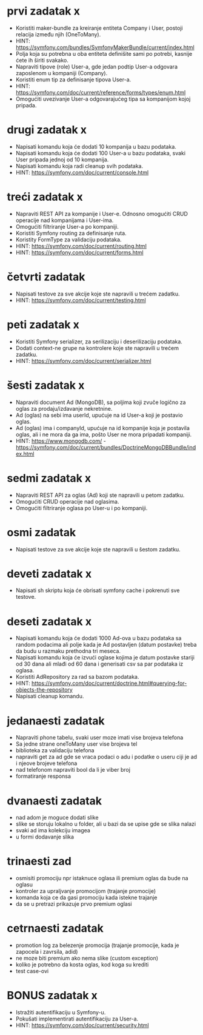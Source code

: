 # prvi zadatak x
- Koristiti maker-bundle za kreiranje entiteta Company i User, postoji relacija između njih (OneToMany). 
- HINT: https://symfony.com/bundles/SymfonyMakerBundle/current/index.html
- Polja koja su potrebna u oba entiteta definišite sami po potrebi, kasnije ćete ih širiti svakako.
- Napraviti tipove (role) User-a, gde jedan podtip User-a odgovara zaposlenom u kompaniji (Company).
- Koristiti enum tip za definisanje tipova User-a.
- HINT: https://symfony.com/doc/current/reference/forms/types/enum.html
- Omogućiti uvezivanje User-a odgovarajućeg tipa sa kompanijom kojoj pripada.

# drugi zadatak x
- Napisati komandu koja će dodati 10 kompanija u bazu podataka.
- Napisati komandu koja će dodati 100 User-a u bazu podataka, svaki User pripada jednoj od 10 kompanija.
- Napisati komandu koja radi cleanup svih podataka.
- HINT: https://symfony.com/doc/current/console.html

# treći zadatak x
- Napraviti REST API za kompanije i User-e. Odnosno omogućiti CRUD operacije nad kompanijama i User-ima.
- Omogućiti filtriranje User-a po kompaniji.
- Koristiti Symfony routing za definisanje ruta.
- Koristity FormType za validaciju podataka.
- HINT: https://symfony.com/doc/current/routing.html
- HINT: https://symfony.com/doc/current/forms.html

# četvrti zadatak
- Napisati testove za sve akcije koje ste napravili u trećem zadatku.
- HINT: https://symfony.com/doc/current/testing.html

# peti zadatak x
- Koristiti Symfony serializer, za serilizaciju i deserilizaciju podataka.
- Dodati context-ne grupe na kontrolere koje ste napravili u trećem zadatku.
- HINT: https://symfony.com/doc/current/serializer.html

# šesti zadatak x
- Napraviti document Ad (MongoDB), sa poljima koji zvuče logično za oglas za prodaju/izdavanje nekretnine.
- Ad (oglas) na sebi ima userId, upućuje na id User-a koji je postavio oglas.
- Ad (oglas) ima i companyId, upućuje na id kompanije koja je postavila oglas, ali i ne mora da ga ima, pošto User ne mora pripadati kompaniji.
- HINT: https://www.mongodb.com/ - https://symfony.com/doc/current/bundles/DoctrineMongoDBBundle/index.html

# sedmi zadatak x
- Napraviti REST API za oglas (Ad) koji ste napravili u petom zadatku.
- Omogućiti CRUD operacije nad oglasima.
- Omogućiti filtriranje oglasa po User-u i po kompaniji.

# osmi zadatak
- Napisati testove za sve akcije koje ste napravili u šestom zadatku.

# deveti zadatak x
- Napisati sh skriptu koja će obrisati symfony cache i pokrenuti sve testove.

# deseti zadatak x
- Napisati komandu koja će dodati 1000 Ad-ova u bazu podataka sa random podacima ali polje kada je Ad postavljen (datum postavke) treba da budu u razmaku prethodna tri meseca.
- Napisati komandu koja će izvući oglase kojima je datum postavke stariji od 30 dana ali mlađi od 60 dana i generisati csv sa par podataka iz oglasa.
- Koristiti AdRepository za rad sa bazom podataka.
- HINT: https://symfony.com/doc/current/doctrine.html#querying-for-objects-the-repository
- Napisati cleanup komandu.

# jedanaesti zadatak
- Napraviti phone tabelu, svaki user moze imati vise brojeva telefona
- Sa jedne strane oneToMany user vise brojeva tel
- biblioteka za validaciju telefona
- napraviti get za ad gde se vraca podaci o adu i podatke o useru ciji je ad i njeove brojeve telefona
- nad telefonom napraviti bool da li je viber broj
- formatiranje responsa

# dvanaesti zadatak
- nad adom je moguce dodati slike
- slike se storuju lokalno u folder, ali u bazi da se upise gde se slika nalazi
- svaki ad ima kolekciju imagea
- u formi dodavanje slika

# trinaesti zad
- osmisiti promociju npr istaknuce oglasa ili premium oglas da bude na oglasu
- kontroler za upraljvanje promocijom (trajanje promocije)
- komanda koja ce da gasi promociju kada istekne trajanje
- da se u pretrazi prikazuje prvo premium oglasi

# cetrnaesti zadatak
- promotion log za belezenje promocija (trajanje promocije, kada je zapocela i zavrsila, adid)
- ne moze biti premium ako nema slike (custom exception)
- koliko je potrebno da kosta oglas, kod koga su krediti
- test case-ovi

# BONUS zadatak x
- Istražiti autentifikaciju u Symfony-u.
- Pokušati implementirati autentifikaciju za User-a.
- HINT: https://symfony.com/doc/current/security.html